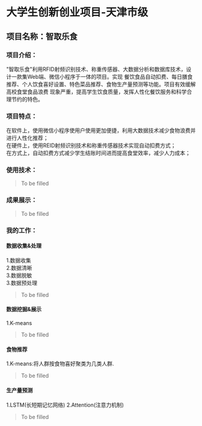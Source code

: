 # 大学生创新创业项目-天津市级
## 项目名称：智取乐食
### 项目介绍：
"智取乐食"利用RFID射频识别技术、称重传感器、大数据分析和数据库技术，设计一款集Web端、微信小程序于一体的项目。实现
餐饮食品自动扣费、每日膳食推荐、个人饮食喜好设置、特色菜品推荐、食物生产量预测等功能。项目有效缓解高校食堂食品浪费
现象严重，提高学生饮食质量，发挥人性化餐饮服务和科学合理节约的特色。
### 项目特点：
在软件上，使用微信小程序使用户使用更加便捷，利用大数据技术减少食物浪费并进行人性化推荐；  
在硬件上，使用REID射频识别技术和称重传感器技术实现自动扣费方式；  
在方式上，自动扣费方式减少学生结账时间进而提高食堂效率，减少人力成本；
### 使用技术：
> To be filled
### 成果展示：
> To be filled

### 我的工作：
#### 数据收集&处理
1.数据收集  
2.数据清晰  
3.数据脱敏  
3.数据预处理  
> To be filled
#### 数据挖掘&展示
1.K-means
> To be filled
#### 食物推荐
1.K-means:将人群按食物喜好聚类为几类人群.
> To be filled
#### 生产量预测
1.LSTM(长短期记忆网络)
2.Attention(注意力机制)
> To be filled

